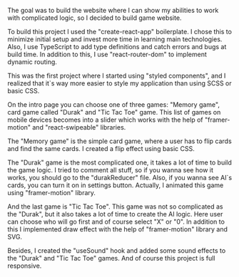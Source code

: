 The goal was to build the website where I can show my abilities to work with complicated logic, so I decided to build game website.

To build this project I used the "create-react-app" boilerplate. I chose this to minimize initial setup and invest more time in learning main technologies. Also, I use TypeScript to add type definitions and catch errors and bugs at build time. In addition to this, I use "react-router-dom" to implement dynamic routing.

This was the first project where I started using "styled components", and I realized that it`s way more easier to style my application than using SCSS or basic CSS.

On the intro page you can choose one of three games: "Memory game", card game called "Durak" and "Tic Tac Toe" game. This list of games on mobile devices becomes into a slider which works with the help of "framer-motion" and "react-swipeable" libraries.

The "Memory game" is the simple card game, where a user has to flip cards and find the same cards. I created a flip effect using basic CSS.

The "Durak" game is the most complicated one, it takes a lot of time to build the game logic. I tried to comment all stuff, so if you wanna see how it works, you should go to the "durakReducer" file. Also, if you wanna see AI`s cards, you can turn it on in settings button. Actually, I animated this game using "framer-motion" library.

And the last game is "Tic Tac Toe". This game was not so complicated as the "Durak", but it also takes a lot of time to create the AI logic. Here user can choose who will go first and of course select "X" or "0". In addition to this I implemented draw effect with the help of "framer-motion" library and SVG.

Besides, I created the "useSound" hook and added some sound effects to the "Durak" and "Tic Tac Toe" games. And of course this project is full responsive.